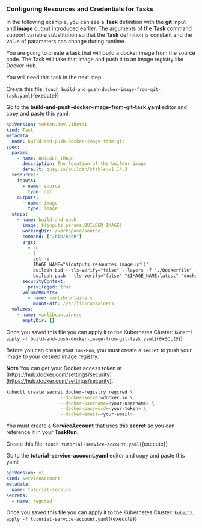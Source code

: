 ### Configuring Resources and Credentials for Tasks

In the following example, you can see a **Task** definition with the **git** input and **image** output
introduced earlier. The arguments of the **Task** command support variable substitution so that
the **Task** definition is constant and the value of parameters can change during runtime.

You are going to create a task that will build a docker image from the source code.
The Task will take that image and push it to an image registry like Docker Hub.

You will need this task in the next step.

Create this file:
`touch build-and-push-docker-image-from-git-task.yaml`{{execute}}

Go to the **build-and-push-docker-image-from-git-task.yaml** editor and copy and paste this yaml:

```yaml
apiVersion: tekton.dev/v1beta1
kind: Task
metadata:
  name: build-and-push-docker-image-from-git
spec:
  params:
    - name: BUILDER_IMAGE
      description: The location of the builder image
      default: quay.io/buildah/stable:v1.14.3
  resources:
    inputs:
      - name: source
        type: git
    outputs:
      - name: image
        type: image
  steps:
    - name: build-and-push
      image: $(inputs.params.BUILDER_IMAGE)
      workingDir: /workspace/source
      command: ["/bin/bash"]
      args:
        - -c
        - |
          set -e
          IMAGE_NAME="$(outputs.resources.image.url)"
          buildah bud --tls-verify="false" --layers -f "./Dockerfile" -t "$IMAGE_NAME:latest" .
          buildah push --tls-verify="false" "$IMAGE_NAME:latest" "docker://$IMAGE_NAME:latest"
      securityContext:
        privileged: true
      volumeMounts:
        - name: varlibcontainers
          mountPath: /var/lib/containers
  volumes:
    - name: varlibcontainers
      emptyDir: {}
```

Once you saved this file you can apply it to the Kubernetes Cluster:
`kubectl apply -f build-and-push-docker-image-from-git-task.yaml`{{execute}}

Before you can create your `TaskRun`, you must create a `secret` to push your image
to your desired image registry.

**Note** You can get your Docker access token at [https://hub.docker.com/settings/security](https://hub.docker.com/settings/security).

```bash
kubectl create secret docker-registry regcred \
                    --docker-server=docker.io \
                    --docker-username=<your-username> \
                    --docker-password=<your-token> \
                    --docker-email=<your-email>
```

You must create a **ServiceAccount** that uses this **secret** so you can reference it in your **TaskRun**.

Create this file:
`touch tutorial-service-account.yaml`{{execute}}

Go to the **tutorial-service-account.yaml** editor and copy and paste this yaml:

```yaml
apiVersion: v1
kind: ServiceAccount
metadata:
  name: tutorial-service
secrets:
  - name: regcred
```

Once you saved this file you can apply it to the Kubernetes Cluster:
`kubectl apply -f tutorial-service-account.yaml`{{execute}}
